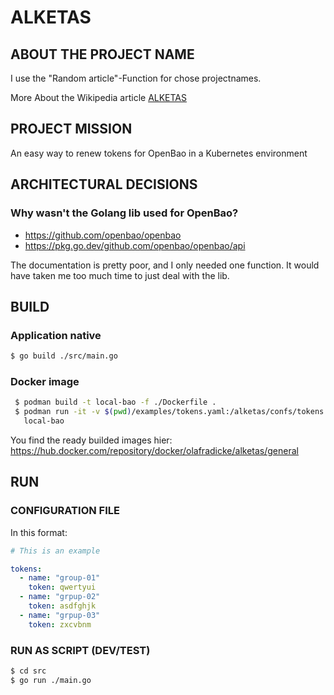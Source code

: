# ALKETAS

## ABOUT THE PROJECT NAME

I use the "Random article"-Function for chose projectnames.

More About the Wikipedia article [ALKETAS](https://en.wikipedia.org/wiki/Alcetas_of_Macedon)

## PROJECT MISSION

An easy way to renew tokens for OpenBao in a Kubernetes environment

## ARCHITECTURAL DECISIONS

### Why wasn't the Golang lib used for OpenBao?

- https://github.com/openbao/openbao
- https://pkg.go.dev/github.com/openbao/openbao/api

The documentation is pretty poor, and I only needed one function. It would have taken me too much time to just deal with the lib.

## BUILD

### Application native

```bash
$ go build ./src/main.go
```

### Docker image

```bash
 $ podman build -t local-bao -f ./Dockerfile .
 $ podman run -it -v $(pwd)/examples/tokens.yaml:/alketas/confs/tokens.yaml:z \
   local-bao
```

You find the ready builded images hier: https://hub.docker.com/repository/docker/olafradicke/alketas/general

## RUN

### CONFIGURATION FILE

In this format:

```yaml
# This is an example

tokens:
  - name: "group-01"
    token: qwertyui
  - name: "grpup-02"
    token: asdfghjk
  - name: "grpup-03"
    token: zxcvbnm
```

### RUN AS SCRIPT (DEV/TEST)

```bash
$ cd src
$ go run ./main.go
```
